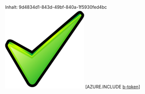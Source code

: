Inhalt: 9d4834d1-843d-49bf-840a-1f5930fed4bc![Bild](33517f86-a2b5-4248-8251-768d89dcd556.png)
[AZURE.INCLUDE [b-token](ec788009-fe3f-4dbc-a3fe-1e0ada2003a6.md)]
